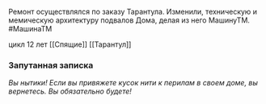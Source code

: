 Ремонт осуществлялся по заказу Тарантула. Изменили, техническую и мемическую архитектуру подвалов Дома, делая из него МашинуТМ.
#МашинаТМ 

цикл 12 лет
[[Спящие]] [[Тарантул]] 

### Запутанная записка
_Вы нытики! Если вы привяжете кусок нити к перилам в своем доме, вы вернетесь. Вы обязательно будете!_
